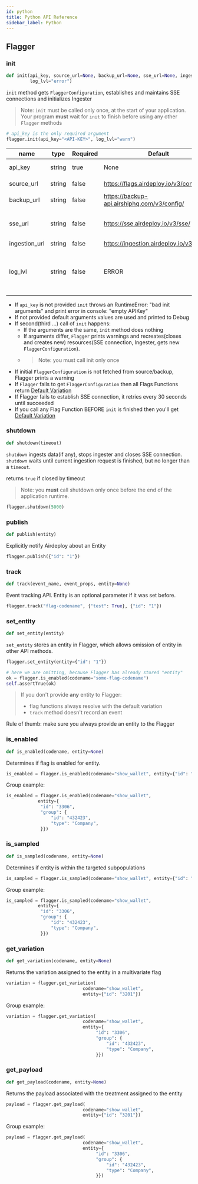 ```yaml
---
id: python
title: Python API Reference
sidebar_label: Python
---
```


## Flagger

### init

```python
def init(api_key, source_url=None, backup_url=None, sse_url=None, ingestion_url=None,
         log_lvl="error")
```

`init` method gets `FlaggerConfiguration`, establishes and maintains SSE connections and initializes Ingester

> Note: `init` must be called only once, at the start of your application.
> Your program **must** wait for `init` to finish before using any other `Flagger` methods

```python
# api_key is the only required argument
flagger.init(api_key="<API-KEY>", log_lvl="warn")
```

| name          | type   | Required | Default                                     | Description                                                                                             |
| ------------- | ------ | -------- | ------------------------------------------- | ------------------------------------------------------------------------------------------------------- |
| api_key       | string | true     | None                                        | API key to an environment                                                                               |
| source_url    | string | false    | https://flags.airdeploy.io/v3/config/       | URL to get `FlaggerConfiguration`                                                                       |
| backup_url    | string | false    | https://backup-api.airshiphq.com/v3/config/ | backup URL to get `FlaggerConfiguration`                                                                |
| sse_url       | string | false    | https://sse.airdeploy.io/v3/sse/            | URL for real-time updates of `FlaggerConfiguration` via sse                                             |
| ingestion_url | string | false    | https://ingestion.airdeploy.io/v3/ingest/   | URL for ingestion                                                                                       |
| log_lvl       | string | false    | ERROR                                       | set up log level: ERROR, WARN, DEBUG. Debug is the most verbose level and includes all Network requests |

- If `api_key` is not provided `init` throws an RuntimeError: "bad init arguments" and print error in console: "empty APIKey"
- If not provided default arguments values are used and printed to Debug
- If second(third …) call of `init` happens:
  - If the arguments are the same, `init` method does nothing
  - If arguments differ, `Flagger` prints warnings and recreates(closes and creates new) resources(SSE connection,
    Ingester, gets new `FlaggerConfiguration`).
  - > Note: you must call init only once
- If initial `FlaggerConfiguration` is not fetched from source/backup, Flagger prints a warning
- If `Flagger` fails to get `FlaggerConfiguration` then all Flags Functions return [Default Variation](../flagger-sdk/default-variation.md)
- If Flagger fails to establish SSE connection, it retries every 30 seconds until succeeded
- If you call any Flag Function BEFORE `init` is finished then you'll get [Default Variation](../flagger-sdk/default-variation.md)

### shutdown

```python
def shutdown(timeout)
```

`shutdown` ingests data(if any), stops ingester and closes SSE connection.
`shutdown` waits until current ingestion request is finished, but no longer than a `timeout`.

returns `true` if closed by timeout

> Note: you **must** call shutdown only once before the end of the application runtime.

```python
flagger.shutdown(5000)
```

### publish

```python
def publish(entity)
```

Explicitly notify Airdeploy about an Entity

```python
flagger.publish({"id": "1"})
```

### track

```python
def track(event_name, event_props, entity=None)
```

Event tracking API.
Entity is an optional parameter if it was set before.

```python
flagger.track("flag-codename", {"test": True}, {"id": "1"})
```

### set_entity

```python
def set_entity(entity)
```

`set_entity` stores an entity in Flagger, which allows omission of entity in other API methods.

```python
flagger.set_entity(entity={"id": "1"})

# here we are omitting, because Flagger has already stored "entity"
ok = flagger.is_enabled(codename="some-flag-codename")
self.assertTrue(ok)
```

> If you don't provide **any** entity to Flagger:
>
> - flag functions always resolve with the default variation
> - `track` method doesn't record an event

Rule of thumb: make sure you always provide an entity to the Flagger

### is_enabled

```python
def is_enabled(codename, entity=None)
```

Determines if flag is enabled for entity.

```python
is_enabled = flagger.is_enabled(codename="show_wallet", entity={"id": "3201"})
```

Group example:

```python
is_enabled = flagger.is_enabled(codename="show_wallet",
            entity={
             "id": "3306",
             "group": {
                 "id": "432423",
                 "type": "Company",
             }})
```

### is_sampled

```python
def is_sampled(codename, entity=None)
```

Determines if entity is within the targeted subpopulations

```python
is_sampled = flagger.is_sampled(codename="show_wallet", entity={"id": "3201"})
```

Group example:

```python
is_sampled = flagger.is_sampled(codename="show_wallet",
            entity={
             "id": "3306",
             "group": {
                 "id": "432423",
                 "type": "Company",
             }})
```

### get_variation

```python
def get_variation(codename, entity=None)
```

Returns the variation assigned to the entity in a multivariate flag

```python
variation = flagger.get_variation(
                             codename="show_wallet",
                             entity={"id": "3201"})
```

Group example:

```python
variation = flagger.get_variation(
                             codename="show_wallet",
                             entity={
                                  "id": "3306",
                                  "group": {
                                      "id": "432423",
                                      "type": "Company",
                                  }})
```

### get_payload

```python
def get_payload(codename, entity=None)
```

Returns the payload associated with the treatment assigned to the entity

```python
payload = flagger.get_payload(
                             codename="show_wallet",
                             entity={"id": "3201"})
```

Group example:

```python
payload = flagger.get_payload(
                             codename="show_wallet",
                             entity={
                                  "id": "3306",
                                  "group": {
                                      "id": "432423",
                                      "type": "Company",
                                  }})
```
